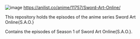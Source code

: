 ![image](https://user-images.githubusercontent.com/90706834/209464070-ee457ffd-f4a1-4cb4-8047-4a1bc532514a.png)
https://anilist.co/anime/11757/Sword-Art-Online/




This repository holds the episodes of the anime series Sword Art Online{S.A.O.}

Contains the episodes of Season 1 of Sword Art Online{S.A.O.}.
